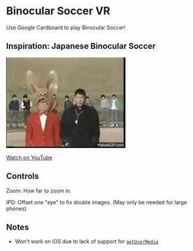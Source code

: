 # Binocular Soccer VR

Use Google Cardboard to play Binocular Soccer! 

## Inspiration: Japanese Binocular Soccer
[![IMAGE ALT TEXT HERE](japanese-binocular-soccer.gif)](https://www.youtube.com/watch?v=8qh4VNuW_1w)

[Watch on YouTube](https://www.youtube.com/watch?v=8qh4VNuW_1w)

## Controls

Zoom: How far to zoom in.

IPD: Offset one "eye" to fix double images. (May only be needed for large phones)

## Notes
- Won't work on iOS due to lack of support for [`getUserMedia`](http://caniuse.com/#feat=stream)
